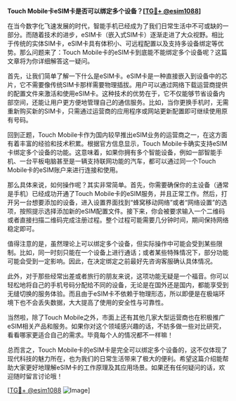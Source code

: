 **Touch Mobile卡eSIM卡是否可以绑定多个设备？[[TG💪+ @esim1088](https://t.me/s/esim1088)]**

在当今数字化飞速发展的时代，智能手机已经成为了我们日常生活中不可或缺的一部分。而随着技术的进步，eSIM卡（嵌入式SIM卡）逐渐走进了大众视野。相比于传统的实体SIM卡，eSIM卡具有体积小、可远程配置以及支持多设备绑定等优势。那么问题来了：Touch Mobile卡的eSIM卡到底能不能绑定多个设备呢？这篇文章将为你详细解答这一疑问。

首先，让我们简单了解一下什么是eSIM卡。eSIM卡是一种直接嵌入到设备中的芯片，它不需要像传统SIM卡那样需要物理插拔。用户可以通过网络下载运营商提供的配置文件来激活和使用eSIM卡。这种技术的优势在于，它不仅能够节省设备内部空间，还能让用户更方便地管理自己的通信服务。比如，当你更换手机时，无需重新购买新的SIM卡，只需通过运营商的应用程序或网站更新配置即可继续使用原有号码。

回到正题，Touch Mobile卡作为国内较早推出eSIM业务的运营商之一，在这方面有着丰富的经验和技术积累。根据官方信息显示，Touch Mobile卡确实支持eSIM卡绑定多个设备的功能。这意味着，如果你拥有多个智能设备，例如一部智能手机、一台平板电脑甚至是一辆支持联网功能的汽车，都可以通过同一个Touch Mobile卡的eSIM账户来进行连接和使用。

那么具体来说，如何操作呢？其实非常简单。首先，你需要确保你的主设备（通常是手机）已经成功开通了Touch Mobile卡的eSIM服务，并且正常工作。然后，打开另一台想要添加的设备，进入设置界面找到“蜂窝移动网络”或者“网络设置”的选项，按照提示选择添加新的eSIM配置文件。接下来，你会被要求输入一个二维码或者直接扫描二维码完成注册过程。整个过程可能需要几分钟时间，期间保持网络稳定即可。

值得注意的是，虽然理论上可以绑定多个设备，但实际操作中可能会受到某些限制。比如，同一时刻只能在一个设备上进行通话；或者某些特殊情况下，部分功能可能会受到一定影响。因此，在决定绑定之前最好先咨询客服确认具体情况。

此外，对于那些经常出差或者旅行的朋友来说，这项功能无疑是一个福音。你可以轻松地将自己的手机号码分配给不同的设备，无论是在国外还是国内，都能享受到无缝切换的服务体验。而且由于eSIM卡不依赖于物理形态，所以即便是在极端环境下也不会丢失数据，大大提高了使用的安全性与可靠性。

当然啦，除了Touch Mobile之外，市面上还有其他几家大型运营商也在积极推广eSIM相关产品和服务。如果你对这个领域感兴趣的话，不妨多做一些对比研究，看看哪家更适合自己的需求。毕竟每个人的情况都不一样嘛！

总而言之，Touch Mobile卡的eSIM卡是完全可以绑定多个设备的，这不仅体现了现代科技的魅力所在，也为我们的日常生活带来了极大的便利。希望这篇介绍能帮助大家更好地理解eSIM卡的工作原理及其应用场景。如果还有任何疑问的话，欢迎随时留言讨论哦！

[[TG💪+ @esim1088](https://t.me/s/esim1088) ![Image](https://i.postimg.cc/4NQfJmqS/Snipaste-2025-05-13-00-14-12.png)]